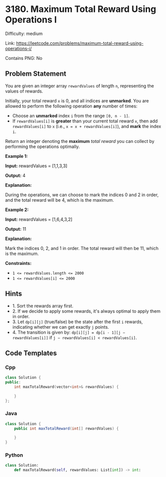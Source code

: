 # 3180. Maximum Total Reward Using Operations I

Difficulty: medium

Link: https://leetcode.com/problems/maximum-total-reward-using-operations-i/

Contains PNG: No

## Problem Statement

You are given an integer array `rewardValues` of length `n`, representing the values of rewards.

Initially, your total reward `x` is 0, and all indices are **unmarked**. You are allowed to perform the following operation **any** number of times:

* Choose an **unmarked** index `i` from the range `[0, n - 1]`.
* If `rewardValues[i]` is **greater** than your current total reward `x`, then add `rewardValues[i]` to `x` (i.e., `x = x + rewardValues[i]`), and **mark** the index `i`.

Return an integer denoting the **maximum** *total reward* you can collect by performing the operations optimally.

**Example 1:**

**Input:** rewardValues \= \[1,1,3,3]

**Output:** 4

**Explanation:**

During the operations, we can choose to mark the indices 0 and 2 in order, and the total reward will be 4, which is the maximum.

**Example 2:**

**Input:** rewardValues \= \[1,6,4,3,2]

**Output:** 11

**Explanation:**

Mark the indices 0, 2, and 1 in order. The total reward will then be 11, which is the maximum.

**Constraints:**

* `1 <= rewardValues.length <= 2000`
* `1 <= rewardValues[i] <= 2000`

## Hints

- 1\. Sort the rewards array first.
- 2\. If we decide to apply some rewards, it's always optimal to apply them in order.
- 3\. Let `dp[i][j]` (true/false) be the state after the first `i` rewards, indicating whether we can get exactly `j` points.
- 4\. The transition is given by: `dp[i][j] = dp[i - 1][j − rewardValues[i]]` if `j − rewardValues[i] < rewardValues[i]`.

## Code Templates

### Cpp
```cpp
class Solution {
public:
    int maxTotalReward(vector<int>& rewardValues) {
        
    }
};
```

### Java
```java
class Solution {
    public int maxTotalReward(int[] rewardValues) {
        
    }
}
```

### Python
```python
class Solution:
    def maxTotalReward(self, rewardValues: List[int]) -> int:
        
```


